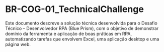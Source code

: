 # BR-COG-01_TechnicalChallenge
Este documento descreve a solução técnica desenvolvida para o Desafio Técnico – Desenvolvedor RPA (Blue Prism), com o objetivo de demonstrar domínio da ferramenta e aplicação de boas práticas em RPA, automatizando tarefas que envolvem Excel, uma aplicação desktop e uma página web.
